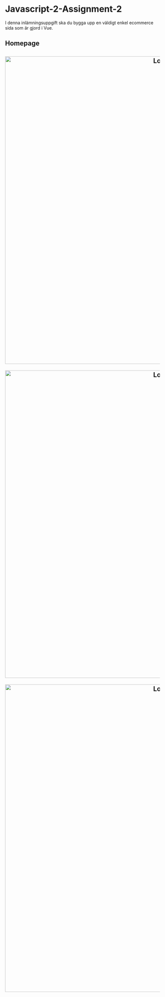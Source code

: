 # Javascript-2-Assignment-2
I denna inlämningsuppgift ska du bygga upp en väldigt enkel ecommerce sida som är gjord i Vue.
<h2>Homepage<h2/>
<p align="center"><img src="https://i.imgur.com/mtGccvH.png" alt="Logo" width="1000"></p>

<p align="center"><img src="https://i.imgur.com/D5nV7hp.png" alt="Logo" width="1000"></p>

<p align="center"><img src="https://i.imgur.com/YcRSHEV.png" alt="Logo" width="1000"></p>

